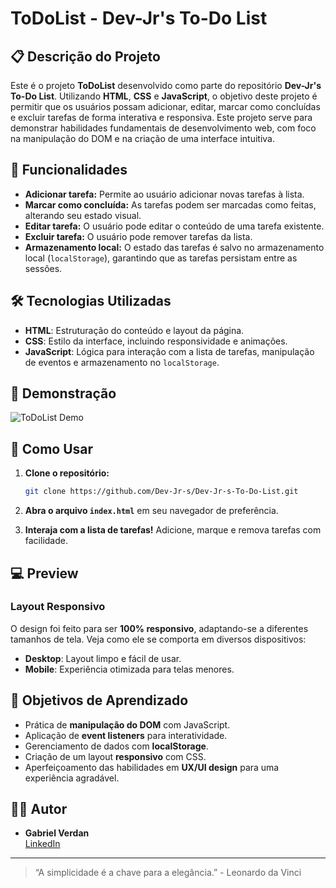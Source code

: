# ToDoList - Dev-Jr's To-Do List

## 📋 Descrição do Projeto

Este é o projeto **ToDoList** desenvolvido como parte do repositório **Dev-Jr's To-Do List**. Utilizando **HTML**, **CSS** e **JavaScript**, o objetivo deste projeto é permitir que os usuários possam adicionar, editar, marcar como concluídas e excluir tarefas de forma interativa e responsiva. Este projeto serve para demonstrar habilidades fundamentais de desenvolvimento web, com foco na manipulação do DOM e na criação de uma interface intuitiva.

## 🚀 Funcionalidades

- **Adicionar tarefa:** Permite ao usuário adicionar novas tarefas à lista.
- **Marcar como concluída:** As tarefas podem ser marcadas como feitas, alterando seu estado visual.
- **Editar tarefa:** O usuário pode editar o conteúdo de uma tarefa existente.
- **Excluir tarefa:** O usuário pode remover tarefas da lista.
- **Armazenamento local:** O estado das tarefas é salvo no armazenamento local (`localStorage`), garantindo que as tarefas persistam entre as sessões.

## 🛠️ Tecnologias Utilizadas

- **HTML**: Estruturação do conteúdo e layout da página.
- **CSS**: Estilo da interface, incluindo responsividade e animações.
- **JavaScript**: Lógica para interação com a lista de tarefas, manipulação de eventos e armazenamento no `localStorage`.

## 📸 Demonstração

![ToDoList Demo](https://img.shields.io/badge/-ToDoList-333333?style=flat&logo=github&logoColor=white)

## 🔧 Como Usar

1. **Clone o repositório:**
   ```bash
   git clone https://github.com/Dev-Jr-s/Dev-Jr-s-To-Do-List.git

2. **Abra o arquivo `index.html`** em seu navegador de preferência.

3. **Interaja com a lista de tarefas!** Adicione, marque e remova tarefas com facilidade.

## 💻 Preview

### Layout Responsivo

O design foi feito para ser **100% responsivo**, adaptando-se a diferentes tamanhos de tela. Veja como ele se comporta em diversos dispositivos:

- **Desktop**: Layout limpo e fácil de usar.
- **Mobile**: Experiência otimizada para telas menores.

## 🎯 Objetivos de Aprendizado

- Prática de **manipulação do DOM** com JavaScript.
- Aplicação de **event listeners** para interatividade.
- Gerenciamento de dados com **localStorage**.
- Criação de um layout **responsivo** com CSS.
- Aperfeiçoamento das habilidades em **UX/UI design** para uma experiência agradável.

## 👨‍💻 Autor

- **Gabriel Verdan**  
[LinkedIn](https://www.linkedin.com/in/gabriel-verdan-418129312/)

---

> “A simplicidade é a chave para a elegância.” - Leonardo da Vinci
